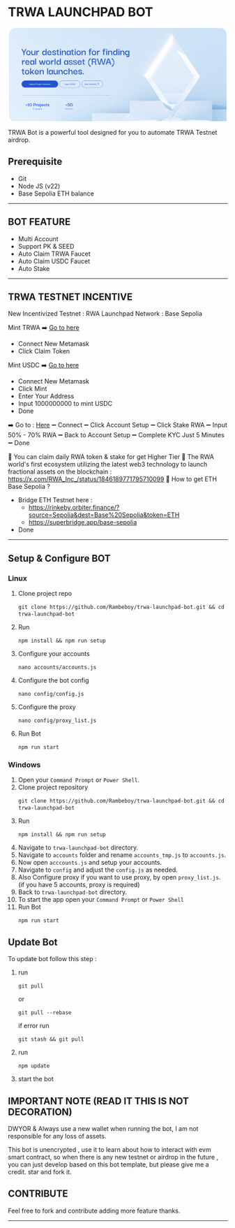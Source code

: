 # TRWA LAUNCHPAD BOT

![TRWA](assets/img1.png)

TRWA Bot is a powerful tool designed for you to automate TRWA Testnet airdrop.

## Prerequisite

- Git
- Node JS (v22)
- Base Sepolia ETH balance

---

## BOT FEATURE
- Multi Account 
- Support PK & SEED
- Auto Claim TRWA Faucet
- Auto Claim USDC Faucet
- Auto Stake


---

## TRWA TESTNET INCENTIVE

New Incentivized Testnet : RWA Launchpad
Network : Base Sepolia

Mint TRWA 
➡️ [Go to here](https://sepolia.basescan.org/address/0x219BA210Ef31613390df886763099D0eD35aa6B8#writeContract)
- Connect New Metamask 
- Click Claim Token


Mint USDC 
➡️ [Go to here](https://base-sepolia.blockscout.com/address/0x6Ac3aB54Dc5019A2e57eCcb214337FF5bbD52897?tab=write_contract)
- Connect New Metamask 
- Click Mint
- Enter Your Address 
- Input 1000000000 to mint USDC 
- Done


➡️ Go to : [Here](https://launch.rwa.inc/)
➖ Connect
➖ Click Account Setup
➖ Click Stake RWA
➖ Input 50% - 70% RWA
➖ Back to Account Setup
➖ Complete KYC Just 5 Minutes
➖ Done

📌 You can claim daily RWA token & stake for get Higher Tier
📌 The RWA world's first ecosystem utilizing the latest web3 technology to launch fractional assets on the blockchain : https://x.com/RWA_Inc_/status/1846189771795710099
📌 How to get ETH Base Sepolia ?
- Bridge ETH Testnet here : 
  - https://rinkeby.orbiter.finance/?source=Sepolia&dest=Base%20Sepolia&token=ETH
  - https://superbridge.app/base-sepolia
- Done


---

## Setup & Configure BOT

### Linux
1. Clone project repo
   ```
   git clone https://github.com/Rambeboy/trwa-launchpad-bot.git && cd trwa-launchpad-bot
   ```
2. Run
   ```
   npm install && npm run setup
   ```
3. Configure your accounts
   ```
   nano accounts/accounts.js
   ```
4. Configure the bot config
   ```
   nano config/config.js
   ```
5. Configure the proxy
   ```
   nano config/proxy_list.js
   ```
6. Run Bot
   ```
   npm run start
   ```
   
### Windows

1. Open your `Command Prompt` or `Power Shell`.
2. Clone project repository
   ```
   git clone https://github.com/Rambeboy/trwa-launchpad-bot.git && cd trwa-launchpad-bot
   ```
3. Run 
   ```
   npm install && npm run setup
   ```
5. Navigate to `trwa-launchpad-bot` directory. 
6. Navigate to `accounts` folder and rename `accounts_tmp.js` to `accounts.js`.
7. Now open `acccounts.js` and setup your accounts.
8. Navigate to `config` and adjust the `config.js` as needed.
9. Also Configure proxy if you want to use proxy, by open `proxy_list.js`. (if you have 5 accounts, proxy is required)
10. Back to `trwa-launchpad-bot` directory.
11. To start the app open your `Command Prompt` or `Power Shell`
12. Run Bot
    ```
    npm run start
    ```

## Update Bot

To update bot follow this step :
1. run
   ```
   git pull
   ```
   or
   ```
   git pull --rebase
   ```
   if error run
   ```
   git stash && git pull
   ```
2. run
   ```
   npm update
   ```
2. start the bot


## IMPORTANT NOTE (READ IT THIS IS NOT DECORATION)
DWYOR & Always use a new wallet when running the bot, I am not responsible for any loss of assets.

This bot is unencrypted , use it to learn about how to interact with evm smart contract, so when there is any new testnet or airdrop in the future , you can just develop based on this bot template, but please give me a credit. star and fork it.

## CONTRIBUTE

Feel free to fork and contribute adding more feature thanks.

---
